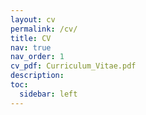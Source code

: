 ```yaml
---
layout: cv
permalink: /cv/
title: CV
nav: true
nav_order: 1
cv_pdf: Curriculum_Vitae.pdf
description:
toc:
  sidebar: left
---
```

